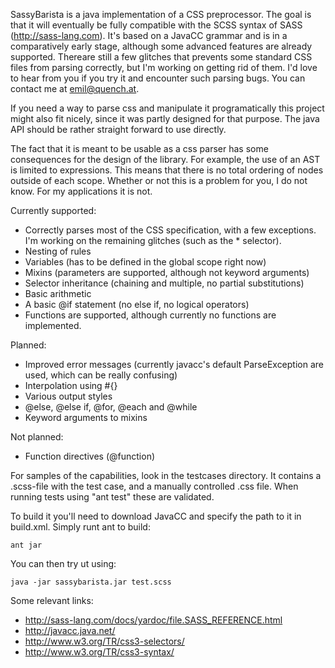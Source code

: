 SassyBarista is a java implementation of a CSS preprocessor. The goal is that it will 
eventually be fully compatible with the SCSS syntax of SASS (http://sass-lang.com). It's 
based on a JavaCC grammar and is in a comparatively early stage, although some advanced 
features are already supported. Thereare still a few glitches that prevents some standard 
CSS files from parsing correctly, but I'm working on getting rid of them. I'd love to hear 
from you if you try it and encounter such parsing bugs. You can contact me at emil@quench.at.

If you need a way to parse css and manipulate it programatically this project might also
fit nicely, since it was partly designed for that purpose. The java API should be rather
straight forward to use directly.

The fact that it is meant to be usable as a css parser has some consequences for the design
of the library. For example, the use of an AST is limited to expressions. This means that
there is no total ordering of nodes outside of each scope. Whether or not this is a problem
for you, I do not know. For my applications it is not.

Currently supported:

 * Correctly parses most of the CSS specification, with a few exceptions. I'm working on
   the remaining glitches (such as the * selector).
 * Nesting of rules
 * Variables (has to be defined in the global scope right now)
 * Mixins (parameters are supported, although not keyword arguments)
 * Selector inheritance (chaining and multiple, no partial substitutions)
 * Basic arithmetic
 * A basic @if statement (no else if, no logical operators)
 * Functions are supported, although currently no functions are implemented.
 
Planned:

 * Improved error messages (currently javacc's default ParseException are used, which
   can be really confusing)
 * Interpolation using #{}
 * Various output styles
 * @else, @else if, @for, @each and @while
 * Keyword arguments to mixins
 
Not planned:

 * Function directives (@function)
 
For samples of the capabilities, look in the testcases directory. It contains a .scss-file
with the test case, and a manually controlled .css file. When running tests using "ant test"
these are validated.
 
To build it you'll need to download JavaCC and specify the path to it in build.xml. Simply 
runt ant to build:

    ant jar
    
You can then try ut using:

    java -jar sassybarista.jar test.scss
 
Some relevant links:

 * http://sass-lang.com/docs/yardoc/file.SASS_REFERENCE.html
 * http://javacc.java.net/
 * http://www.w3.org/TR/css3-selectors/
 * http://www.w3.org/TR/css3-syntax/

